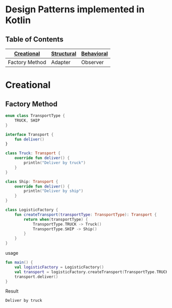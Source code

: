 Design Patterns implemented in Kotlin
=====================================

## Table of Contents

|[Creational](#creational)|[Structural](#structural)|[Behavioral](#behavioral)|
|-------------------------|-------------------------|-------------------------|
|Factory Method|Adapter|Observer|

Creational
==========

Factory Method
--------------
```kotlin
enum class TransportType {
    TRUCK, SHIP
}

interface Transport {
    fun deliver()
}

class Truck: Transport {
    override fun deliver() {
        println("Deliver by truck")
    }
}

class Ship: Transport {
    override fun deliver() {
        println("Deliver by ship")
    }
}

class LogisticFactory {
    fun createTransport(transportType: TransportType): Transport {
        return when(transportType) {
            TransportType.TRUCK -> Truck()
            TransportType.SHIP -> Ship()
        }
    }
}
```

usage
```kotlin
fun main() {
    val logisticFactory = LogisticFactory()
    val transport = logisticFactory.createTransport(TransportType.TRUCK)
    transport.deliver()
}
```

Result
```shell script
Deliver by truck
```

